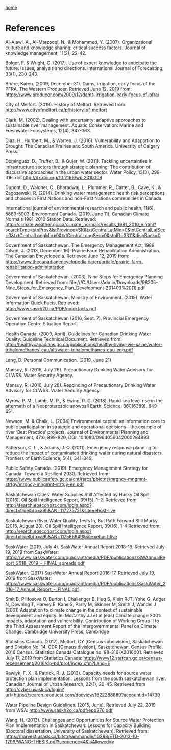 ---
---

[home](home.html)

# References

Al-Alawi, A., Al-Marzooqi, N., & Mohammed, Y. (2007). Organizational culture and knowledge sharing: critical success factors. Journal of knowledge management, 11(2), 22-42.

Bolger, F. & Wright, G. (2017). Use of expert knowledge to anticipate the future: Issues, analysis and directions. International Journal of Forecasting, 33(1), 230-243.

Briere, Karen. (2009, December 31). Dams, irrigation, early focus of the PFRA. The Western Producer. Retrieved June 12, 2019 from: https://www.producer.com/2009/12/dams-irrigation-early-focus-of-pfra/

City of Melfort. (2019). History of Melfort. Retrieved from: http://www.cityofmelfort.ca/p/history-of-melfort

Clark, M. (2002). Dealing with uncertainty: adaptive approaches to sustainable river management. Aquatic Conservation: Marine and Freshwater Ecosystems, 12(4), 347-363.

Diaz, H., Hurlbert, M., & Warren, J. (2016). Vulnerability and Adaptation to Drought: The Canadian Prairies and South America. University of Calgary Press.

Dominguez, D., Truffer, B., & Gujer, W. (2011). Tackling uncertainties in infrastructure sectors through strategic planning: The contribution of discursive approaches in the urban water sector. Water Policy, 13(3), 299-316. doi:http://dx.doi.org/10.2166/wp.2010.109

Dupont, D., Waldner, C., Bharadwaj, L., Plummer, R., Carter, B., Cave, K., & Zagozewski, R. (2014). Drinking water management: health risk perceptions and choices in First Nations and non-First Nations communities in Canada.

 International journal of environmental research and public health, 11(6), 5889-5903.
Environment Canada. (2019, June 11). Canadian Climate Normals 1981-2010 Station Data. Retrieved: http://climate.weather.gc.ca/climate_normals/results_1981_2010_e.html?searchType=stnProv&lstProvince=SK&txtCentralLatMin=0&txtCentralLatSec=0&txtCentralLongMin=0&txtCentralLongSec=0&stnID=3311&dispBack=0

Government of Saskatchewan.  The Emergency Management Act, 1989.
Gilson, J. (2013, December 16). Prairie Farm Rehabilitation Administration. The Canadian Encyclopedia. Retrieved June 12, 2019 from: https://www.thecanadianencyclopedia.ca/en/article/prairie-farm-rehabilitation-administration

Government of Saskatchewan. (2003). Nine Steps for Emergency Planning Development. Retrieved from: file:///C:/Users/Admin/Downloads/98205-Nine_Steps_for_Emergency_Plan_Development-201403%20(1).pdf

Government of Saskatchewan, Ministry of Environment. (2015). Water Information Quick Facts. Retrieved: http://www.saskh20.ca/PDF/quickfacts.pdf

Government of Saskatchewan (2016, Sept. 7). Provincial Emergency Operation Centre Situation Report.

Health Canada. (2009, April). Guidelines for Canadian Drinking Water Quality: Guideline Technical Document. Retrieved from: http://healthycanadians.gc.ca/publications/healthy-living-vie-saine/water-trihalomethanes-eau/alt/water-trihalomethanes-eau-eng.pdf

Lang, D. Personal Communication. (2019, June 21)

Mansuy, R. (2016, July 26). Precautionary Drinking Water Advisory for CLWSS. Water Security Agency.

Mansuy, R. (2016, July 28). Rescinding of Precautionary Drinking Water Advisory for CLWSS. Water Security Agency.

Myrow, P. M., Lamb, M. P., & Ewing, R. C. (2018). Rapid sea level rise in the aftermath of a Neoproterozoic snowball Earth. Science, 360(6389), 649-651.

Newson, M. & Chalk, L. (2004) Environmental capital: an information core to public participation in strategic and operational decisions—the example of river ‘Best Practice’ projects. Journal of Environmental Planning and Management, 47:6, 899-920, DOI: 10.1080/0964056042000284893

Patterson, C. L., & Adams, J. Q. (2011). Emergency response planning to reduce the impact of contaminated drinking water during natural disasters. Frontiers of Earth Science, 5(4), 341-349.

Public Safety Canada. (2019). Emergency Management Strategy for Canada: Toward a Resilient 2030. Retrieved from: https://www.publicsafety.gc.ca/cnt/rsrcs/pblctns/mrgncy-mngmnt-strtgy/mrgncy-mngmnt-strtgy-en.pdf

Saskatchewan Cities’ Water Supplies Still Affected by Husky Oil Spill. (2016). Oil Spill Intelligence Report, 39(15), 1–2. Retrieved from http://search.ebscohost.com/login.aspx?direct=true&db=a9h&AN=117275721&site=ehost-live

Saskatchewan River Water Quality Tests In, But Path Forward Still Murky. (2016, August 23). Oil Spill Intelligence Report, 39(16), 1-4 Retrieved from: http://search.ebscohost.com/login.aspx?direct=true&db=a9h&AN=117566849&site=ehost-live

SaskWater (2019, July 4). SaskWater Annual Report 2018-19. Retrieved July 19, 2019 from SaskWater: https://www.saskwater.com/quadrant/media/PDF/publications/SWAnnualReport_2018_2019_-_FINAL_spreads.pdf

SaskWater. (2017) SaskWater Annual Report 2016-17. Retrieved July 19, 2019 from SaskWater: https://www.saskwater.com/quadrant/media/PDF/publications/SaskWater_2016-17_Annual_Report_-_FINAL.pdf

Smit B, Pilifosova O, Burton I, Challenger B, Huq S, Klein RJT, Yohe G, Adger N, Downing T, Harvey E, Kane S, Parry M, Skinner M, Smith J, Wandel J (2001) Adaptation to climate change in the context of sustainable development and equity. In: McCarthy JJ et al (eds) Climate change 2001: impacts, adaptation and vulnerability. Contribution of Working Group II to the Third Assessment Report of the Intergovernmental Panel on Climate Change. Cambridge University Press, Cambridge

Statistics Canada. (2017). Melfort, CY [Census subdivision], Saskatchewan and Division No. 14, CDR [Census division], Saskatchewan. Census Profile. 2016 Census. Statistics Canada Catalogue no. 98-316-X2016001. Retrieved July 17, 2019 from Statistics Canada: https://www12.statcan.gc.ca/census-recensement/2016/dp-pd/prof/index.cfm?Lang=E

Rawlyk, F. X., & Patrick, R. J. (2013). Capacity needs for source water protection plan implementation: Lessons from the south saskatchewan river. Canadian Journal of Urban Research, 22(1), 20-45. Retrieved from http://cyber.usask.ca/login?url=https://search.proquest.com/docview/1622288869?accountid=14739

Water Pipeline Design Guidelines. (2015, June). Retrieved July 22, 2019 from WSA: http://www.saskh2o.ca/pdf/epb276.pdf

Wang, H. (2013). Challenges and Opportunities for Source Water Protection Plan Implementation in Saskatchewan: Lessons for Capacity Building (Doctoral dissertation, University of Saskatchewan). Retrieved from: https://harvest.usask.ca/bitstream/handle/10388/ETD-2013-10-1299/WANG-THESIS.pdf?sequence=4&isAllowed=y
